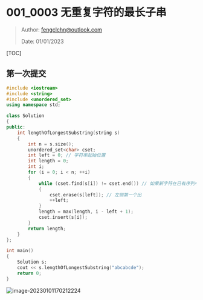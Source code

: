 # 001_0003 无重复字符的最长子串

> Author: fengclchn@outlook.com
>
> Date: 01/01/2023

[TOC]

## 第一次提交

```c++
#include <iostream>
#include <string>
#include <unordered_set>
using namespace std;

class Solution
{
public:
    int lengthOfLongestSubstring(string s)
    {
        int n = s.size();
        unordered_set<char> cset;
        int left = 0; // 字符串起始位置
        int length = 0;
        int i;
        for (i = 0; i < n; ++i)
        {
            while (cset.find(s[i]) != cset.end()) // 如果新字符在已有序列中
            {
                cset.erase(s[left]); // 左侧第一个出
                ++left;
            }
            length = max(length, i - left + 1);
            cset.insert(s[i]);
        }
        return length;
    }
};

int main()
{
    Solution s;
    cout << s.lengthOfLongestSubstring("abcabcde");
    return 0;
}
```

![image-20230101170212224](https://histone-obs.obs.cn-southwest-2.myhuaweicloud.com/noteImg/image-20230101170212224.png)
